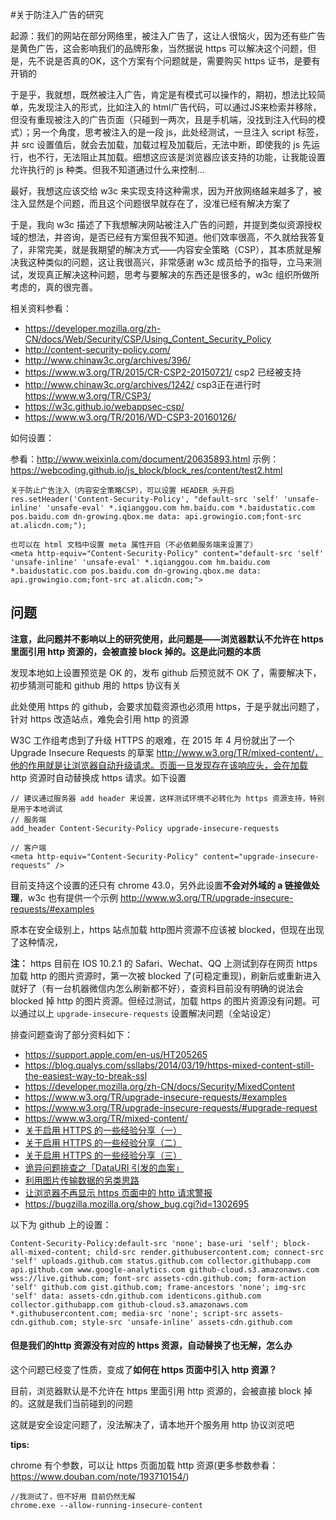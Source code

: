 
#关于防注入广告的研究

起源：我们的网站在部分网络里，被注入广告了，这让人很恼火，因为还有些广告是黄色广告，这会影响我们的品牌形象，当然据说 https 可以解决这个问题，但是，先不说是否真的OK，这个方案有个问题就是，需要购买 https 证书，是要有开销的

于是乎，我就想，既然被注入广告，肯定是有模式可以操作的，期初，想法比较简单，先发现注入的形式，比如注入的 html广告代码，可以通过JS来检索并移除，但没有重现被注入的广告页面（只碰到一两次，且是手机端，没找到注入代码的模式）；另一个角度，思考被注入的是一段 js，此处经测试，一旦注入 script 标签，并 src 设置值后，就会去加载，加载过程及加载后，无法中断，即使我的 js 先运行，也不行，无法阻止其加载。细想这应该是浏览器应该支持的功能，让我能设置允许执行的 js 种类。但我不知道通过什么来控制...

最好，我想这应该交给 w3c 来实现支持这种需求，因为开放网络越来越多了，被注入显然是个问题，而且这个问题很早就存在了，没准已经有解决方案了

于是，我向 w3c 描述了下我想解决网站被注入广告的问题，并提到类似资源授权域的想法，并咨询，是否已经有方案但我不知道。他们效率很高，不久就给我答复了，非常完美，就是我期望的解决方式——内容安全策略（CSP），其本质就是解决我这种类似的问题，这让我很高兴，非常感谢 w3c 成员给予的指导，立马来测试，发现真正解决这种问题，思考与要解决的东西还是很多的，w3c 组织所做所考虑的，真的很完善。

相关资料参看：

- https://developer.mozilla.org/zh-CN/docs/Web/Security/CSP/Using_Content_Security_Policy
- http://content-security-policy.com/
- http://www.chinaw3c.org/archives/396/
- https://www.w3.org/TR/2015/CR-CSP2-20150721/ csp2 已经被支持
- http://www.chinaw3c.org/archives/1242/ csp3正在进行时 https://www.w3.org/TR/CSP3/
- https://w3c.github.io/webappsec-csp/
- https://www.w3.org/TR/2016/WD-CSP3-20160126/


如何设置：

参看：http://www.weixinla.com/document/20635893.html
示例：https://webcoding.github.io/js_block/block_res/content/test2.html

```
关于防止广告注入（内容安全策略CSP），可以设置 HEADER 头开启
res.setHeader('Content-Security-Policy', "default-src 'self' 'unsafe-inline' 'unsafe-eval' *.iqianggou.com hm.baidu.com *.baidustatic.com pos.baidu.com dn-growing.qbox.me data: api.growingio.com;font-src at.alicdn.com;");

也可以在 html 文档中设置 meta 属性开启（不必依赖服务端来设置了）
<meta http-equiv="Content-Security-Policy" content="default-src 'self' 'unsafe-inline' 'unsafe-eval' *.iqianggou.com hm.baidu.com *.baidustatic.com pos.baidu.com dn-growing.qbox.me data: api.growingio.com;font-src at.alicdn.com;">
```

## 问题

**注意，此问题并不影响以上的研究使用，此问题是——浏览器默认不允许在 https 里面引用 http 资源的，会被直接 block 掉的。这是此问题的本质**


发现本地如上设置预览是 OK 的，发布 github 后预览就不 OK 了，需要解决下，初步猜测可能和 github 用的 https 协议有关

此处使用 https 的 github，会要求加载资源也必须用 https，于是乎就出问题了，针对 https 改造站点，难免会引用 http 的资源

W3C 工作组考虑到了升级 HTTPS 的艰难，在 2015 年 4 月份就出了一个 Upgrade Insecure Requests 的草案 http://www.w3.org/TR/mixed-content/，他的作用就是让浏览器自动升级请求。页面一旦发现存在该响应头，会在加载 http 资源时自动替换成 https 请求。如下设置

```
// 建议通过服务器 add header 来设置，这样测试环境不必转化为 https 资源支持，特别是用于本地调试
// 服务端
add_header Content-Security-Policy upgrade-insecure-requests

// 客户端
<meta http-equiv="Content-Security-Policy" content="upgrade-insecure-requests" />
```

目前支持这个设置的还只有 chrome 43.0，另外此设置**不会对外域的 a 链接做处理**，w3c 也有提供一个示例 http://www.w3.org/TR/upgrade-insecure-requests/#examples

原本在安全级别上，https 站点加载 http图片资源不应该被 blocked，但现在出现了这种情况，

**注：** https 目前在 IOS 10.2.1 的 Safari、Wechat、QQ 上测试到存在网页 https 加载 http 的图片资源时，第一次被 blocked 了(可稳定重现)，刷新后或重新进入就好了（有一台机器微信内怎么刷新都不好），查资料目前没有明确的说法会 blocked 掉 http 的图片资源。但经过测试，加载 https 的图片资源没有问题。可以通过以上 `upgrade-insecure-requests` 设置解决问题（全站设定）

排查问题查询了部分资料如下：

- https://support.apple.com/en-us/HT205265
- https://blog.qualys.com/ssllabs/2014/03/19/https-mixed-content-still-the-easiest-way-to-break-ssl
- https://developer.mozilla.org/zh-CN/docs/Security/MixedContent
- https://www.w3.org/TR/upgrade-insecure-requests/#examples
- https://www.w3.org/TR/upgrade-insecure-requests/#upgrade-request
- https://www.w3.org/TR/mixed-content/
- [关于启用 HTTPS 的一些经验分享（一）](https://imququ.com/post/sth-about-switch-to-https.html)
- [关于启用 HTTPS 的一些经验分享（二）](https://imququ.com/post/sth-about-switch-to-https-2.html)
- [关于启用 HTTPS 的一些经验分享（三）](https://imququ.com/post/sth-about-switch-to-https-3.html)
- [诡异问题排查之「DataURI 引发的血案」](https://imququ.com/post/datauri-and-404.html)
- [利用图片传输数据的另类思路](https://imququ.com/post/use-image-to-transfer-data.html)
- [让浏览器不再显示 https 页面中的 http 请求警报](http://www.cnblogs.com/hustskyking/archive/2015/08/21/upgrade-insecure-requests.html)
- https://bugzilla.mozilla.org/show_bug.cgi?id=1302695

以下为 github 上的设置：

```
Content-Security-Policy:default-src 'none'; base-uri 'self'; block-all-mixed-content; child-src render.githubusercontent.com; connect-src 'self' uploads.github.com status.github.com collector.githubapp.com api.github.com www.google-analytics.com github-cloud.s3.amazonaws.com wss://live.github.com; font-src assets-cdn.github.com; form-action 'self' github.com gist.github.com; frame-ancestors 'none'; img-src 'self' data: assets-cdn.github.com identicons.github.com collector.githubapp.com github-cloud.s3.amazonaws.com *.githubusercontent.com; media-src 'none'; script-src assets-cdn.github.com; style-src 'unsafe-inline' assets-cdn.github.com
```

#### 但是我们的http 资源没有对应的 https 资源，自动替换了也无解，怎么办

这个问题已经变了性质，变成了**如何在 https 页面中引入 http 资源？**

目前，浏览器默认是不允许在 https 里面引用 http 资源的，会被直接 block 掉的。这就是我们当前碰到的问题

这就是安全设定问题了，没法解决了，请本地开个服务用 http 协议浏览吧

**tips:**

chrome 有个参数，可以让 https 页面加载 http 资源(更多参数参看：https://www.douban.com/note/193710154/)

```
//我测试了，但不好用 目前仍然无解
chrome.exe --allow-running-insecure-content
```
